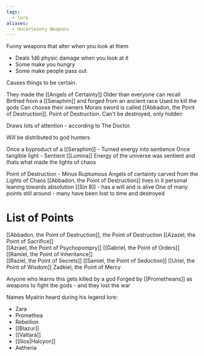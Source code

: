 ```yaml
---
tags:
  - lore
aliases:
  - Uncertainty Weapons
---
```

Funny weapons that alter when you look at them 
- Deals 1d6 physic damage when you look at it
- Some make you hungry 
- Some make people pass out

Causes things to be certain. 

They made the [[Angels of Certainty]]
Older than everyone can recall
Birthed from a [[Seraphim]] and forged from an ancient race
Used to kill the gods
Can choose their owners
Morais sword is called [[Abbadon, the Point of Destruction]]. Point of Destruction. 
Can't be destroyed, only hidden

Draws lots of attention - according to The Doctor. 

Will be distributed to god hunters

Once a byproduct of a [[Seraphim]] - Turned energy into sentience
Once tangible light - Sentient [[Lumina]] 
Energy of the universe was sentient and thats what made the lights of chaos



Point of Destruction - Minus Ruptumous
Angels of certainty carved from the Lights of Chaos
[[Abbadon, the Point of Destruction]] lives in it personal leaning towards absolution [[Sin 8]] - has a will and is alive 
One of many points still around - many have been lost to time and destroyed

# List of Points 
[[Abbadon, the Point of Destruction]], the Point of Destruction
[[Azazel, the Point of Sacrifice]]  
[[Azrael, the Point of Psychopompry]]
[[Gabriel, the Point of Orders]]
[[Ramiel, the Point of Inheritance]]  
[[Raziel, the Point of Secrets]]
[[Samiel, the Point of Seduction]]
[[Uriel, the Point of Wisdom]]
Zadkiel, the Point of Mercy

Anyone who learns this gets killed by a god
Forged by [[Prometheans]] as weapons to fight the gods - and they lost the war

Names Myalrin heard during his legend lore: 
- Zara
- Promethea
- Rebellion
- [[Blazur]]
- [[Valtara]]
- [[Ilios|Halcyon]]
- Aetheria
